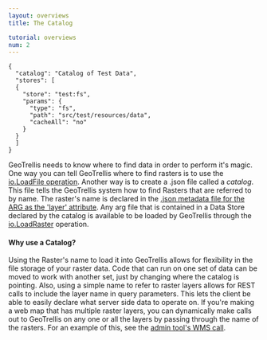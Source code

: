 ```yaml
---
layout: overviews
title: The Catalog

tutorial: overviews
num: 2
---
```


    {
      "catalog": "Catalog of Test Data",
      "stores": [
      {
        "store": "test:fs",
        "params": {
          "type": "fs",
          "path": "src/test/resources/data",
          "cacheAll": "no"
        }
      }
      ]
    }
    
GeoTrellis needs to know where to find data in order to perform it's magic. One way you can tell GeoTrellis where to find rasters is to use the [io.LoadFile operation](http://geotrellis.github.io/scaladocs/0.8/#geotrellis.io.LoadFile). Another way is to create a .json file called a *catalog*. This file tells the GeoTrellis system how to find Rasters that are referred to by name. The raster's name is declared in the [.json metadata file for the ARG as the 'layer' attribute](https://github.com/geotrellis/geotrellis/blob/0.8.1/src/test/resources/sbn/SBN_co_phila.json#L7). Any arg file that is contained in a Data Store declared by the catalog is available to be loaded by GeoTrellis through the [io.LoadRaster](http://geotrellis.github.io/scaladocs/0.8/#geotrellis.io.LoadRaster) operation. 

#### Why use a Catalog?

Using the Raster's name to load it into GeoTrellis allows for flexibility in the file storage of your raster data. Code that can run on one set of data can be moved to work with another set, just by changing where the catalog is pointing. Also, using a simple name to refer to raster layers allows for REST calls to include the layer name in query parameters. This lets the client be able to easily declare what server side data to operate on. If you're making a web map that has multiple raster layers, you can dynamically make calls out to GeoTrellis on any one or all the layers by passing through the name of the rasters. For an example of this, see the [admin tool's WMS call](https://github.com/geotrellis/geotrellis/blob/0.8.1/server/src/main/scala/geotrellis/admin/services/Layer.scala#L44).


